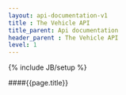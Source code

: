 ```yaml
---
layout: api-documentation-v1
title : The Vehicle API
title_parent: Api documentation
header_parent : The Vehicle API
level: 1
---
```

{% include JB/setup %}

####{{page.title}}

 
